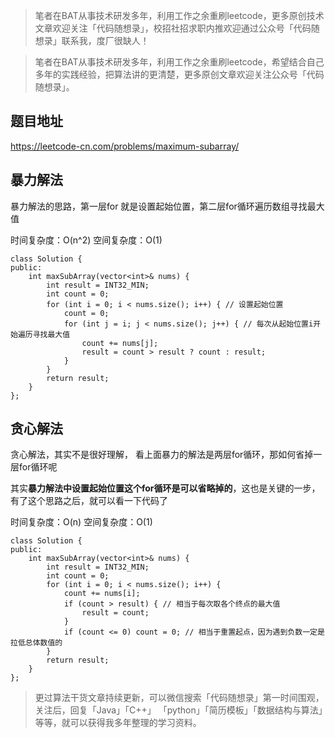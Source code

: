 > 笔者在BAT从事技术研发多年，利用工作之余重刷leetcode，更多原创技术文章欢迎关注「代码随想录」，校招社招求职内推欢迎通过公众号「代码随想录」联系我，度厂很缺人！

> 笔者在BAT从事技术研发多年，利用工作之余重刷leetcode，希望结合自己多年的实践经验，把算法讲的更清楚，更多原创文章欢迎关注公众号「代码随想录」。

## 题目地址 
https://leetcode-cn.com/problems/maximum-subarray/

## 暴力解法 

暴力解法的思路，第一层for 就是设置起始位置，第二层for循环遍历数组寻找最大值 

时间复杂度：O(n^2) 
空间复杂度：O(1)
```
class Solution {
public:
    int maxSubArray(vector<int>& nums) {
        int result = INT32_MIN;
        int count = 0;
        for (int i = 0; i < nums.size(); i++) { // 设置起始位置
            count = 0;
            for (int j = i; j < nums.size(); j++) { // 每次从起始位置i开始遍历寻找最大值
                count += nums[j];
                result = count > result ? count : result;
            }
        }
        return result;
    }
};
```

## 贪心解法 
贪心解法，其实不是很好理解， 看上面暴力的解法是两层for循环，那如何省掉一层for循环呢 
   
其实**暴力解法中设置起始位置这个for循环是可以省略掉的**，这也是关键的一步，有了这个思路之后，就可以看一下代码了

时间复杂度：O(n) 
空间复杂度：O(1)
```
class Solution {
public:
    int maxSubArray(vector<int>& nums) {
        int result = INT32_MIN;
        int count = 0;
        for (int i = 0; i < nums.size(); i++) {
            count += nums[i];
            if (count > result) { // 相当于每次取各个终点的最大值
                result = count;
            }
            if (count <= 0) count = 0; // 相当于重置起点，因为遇到负数一定是拉低总体数值的
        }
        return result;
    }
};
```
> 更过算法干货文章持续更新，可以微信搜索「代码随想录」第一时间围观，关注后，回复「Java」「C++」 「python」「简历模板」「数据结构与算法」等等，就可以获得我多年整理的学习资料。

